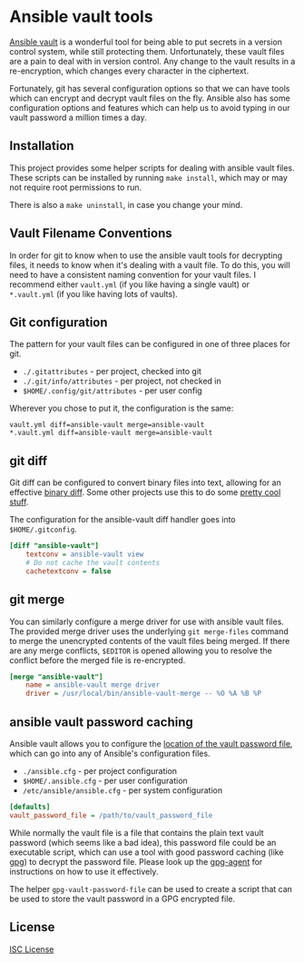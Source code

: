 # Ansible vault tools

[Ansible vault][] is a wonderful tool for being able to put secrets in a version
control system, while still protecting them. Unfortunately, these vault files
are a pain to deal with in version control. Any change to the vault results in a
re-encryption, which changes every character in the ciphertext.

Fortunately, git has several configuration options so that we can have tools
which can encrypt and decrypt vault files on the fly. Ansible also has some
configuration options and features which can help us to avoid typing in our
vault password a million times a day.

## Installation

This project provides some helper scripts for dealing with ansible vault files.
These scripts can be installed by running `make install`, which may or may not
require root permissions to run.

There is also a `make uninstall`, in case you change your mind.

## Vault Filename Conventions

In order for git to know when to use the ansible vault tools for decrypting
files, it needs to know when it's dealing with a vault file. To do this, you
will need to have a consistent naming convention for your vault files. I
recommend either `vault.yml` (if you like having a single vault) or
`*.vault.yml` (if you like having lots of vaults).

## Git configuration

The pattern for your vault files can be configured in one of three places for
git.

 * `./.gitattributes` - per project, checked into git
 * `./.git/info/attributes` - per project, not checked in
 * `$HOME/.config/git/attributes` - per user config

Wherever you chose to put it, the configuration is the same:

```
vault.yml diff=ansible-vault merge=ansible-vault
*.vault.yml diff=ansible-vault merge=ansible-vault
```

## git diff

Git diff can be configured to convert binary files into text, allowing for an
effective [binary diff][]. Some other projects use this to do some
[pretty cool stuff][spaceman-diff].

The configuration for the ansible-vault diff handler goes into
`$HOME/.gitconfig`.

```ini
[diff "ansible-vault"]
	textconv = ansible-vault view
    # Do not cache the vault contents
	cachetextconv = false
```

## git merge

You can similarly configure a merge driver for use with ansible vault files. The
provided merge driver uses the underlying `git merge-files` command to merge the
unencrypted contents of the vault files being merged. If there are any merge
conflicts, `$EDITOR` is opened allowing you to resolve the conflict before the
merged file is re-encrypted.

```ini
[merge "ansible-vault"]
	name = ansible-vault merge driver
	driver = /usr/local/bin/ansible-vault-merge -- %O %A %B %P
```

## ansible vault password caching

Ansible vault allows you to configure the
[location of the vault password file][vault-config], which can go into any of
Ansible's configuration files.

 * `./ansible.cfg` - per project configuration
 * `$HOME/.ansible.cfg` - per user configuration
 * `/etc/ansible/ansible.cfg` - per system configuration

```ini
[defaults]
vault_password_file = /path/to/vault_password_file
```

While normally the vault file is a file that contains the plain text vault
password (which seems like a bad idea), this password file could be an
executable script, which can use a tool with good password caching (like
[gpg][]) to decrypt the password file. Please look up the [gpg-agent][] for
instructions on how to use it effectively.

The helper `gpg-vault-password-file` can be used to create a script that can be
used to store the vault password in a GPG encrypted file.

## License

[ISC License](./License.md)

 [ansible vault]: http://docs.ansible.com/ansible/playbooks_vault.html
 [binary diff]:  http://git-scm.com/docs/gitattributes#_performing_text_diffs_of_binary_files
 [spaceman-diff]: https://github.com/holman/spaceman-diff
 [vault-config]: http://docs.ansible.com/ansible/intro_configuration.html#vault-password-file
 [gpg]: http://docs.ansible.com/ansible/intro_configuration.html#vault-password-file
 [gpg-agent]: https://www.gnupg.org/documentation/manuals/gnupg/Invoking-GPG_002dAGENT.html
